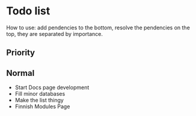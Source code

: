 # Todo list

How to use: add pendencies to the bottom, resolve the pendencies on the top, they are separated by importance.

## Priority

## Normal

- Start Docs page development
- Fill minor databases
- Make the list thingy
- Finnish Modules Page
